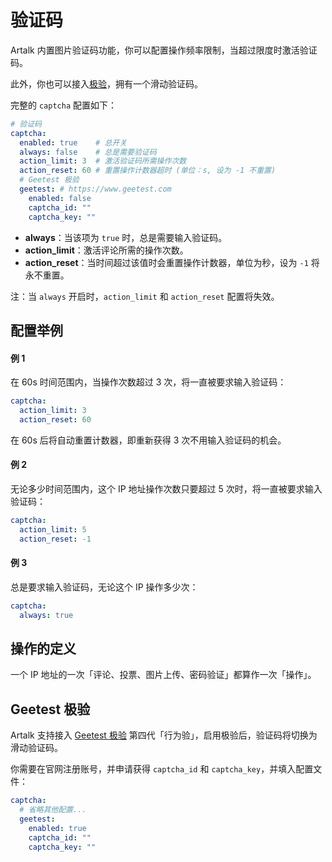 # 验证码

Artalk 内置图片验证码功能，你可以配置操作频率限制，当超过限度时激活验证码。

此外，你也可以接入[极验](https://www.geetest.com/)，拥有一个滑动验证码。

完整的 `captcha` 配置如下：

```yaml
# 验证码
captcha:
  enabled: true    # 总开关
  always: false    # 总是需要验证码
  action_limit: 3  # 激活验证码所需操作次数
  action_reset: 60 # 重置操作计数器超时 (单位：s, 设为 -1 不重置)
  # Geetest 极验
  geetest: # https://www.geetest.com
    enabled: false
    captcha_id: ""
    captcha_key: ""
```

- **always**：当该项为 `true` 时，总是需要输入验证码。
- **action_limit**：激活评论所需的操作次数。
- **action_reset**：当时间超过该值时会重置操作计数器，单位为秒，设为 `-1` 将永不重置。

注：当 `always` 开启时，`action_limit` 和 `action_reset` 配置将失效。

## 配置举例

#### 例 1

在 60s 时间范围内，当操作次数超过 3 次，将一直被要求输入验证码：

```yaml
captcha:
  action_limit: 3
  action_reset: 60
```

在 60s 后将自动重置计数器，即重新获得 3 次不用输入验证码的机会。

#### 例 2

无论多少时间范围内，这个 IP 地址操作次数只要超过 5 次时，将一直被要求输入验证码：

```yaml
captcha:
  action_limit: 5
  action_reset: -1
```

#### 例 3

总是要求输入验证码，无论这个 IP 操作多少次：

```yaml
captcha:
  always: true
```

## 操作的定义

一个 IP 地址的一次「评论、投票、图片上传、密码验证」都算作一次「操作」。

## Geetest 极验

Artalk 支持接入 [Geetest 极验](https://www.geetest.com/adaptive-captcha) 第四代「行为验」，启用极验后，验证码将切换为滑动验证码。

你需要在官网注册账号，并申请获得 `captcha_id` 和 `captcha_key`，并填入配置文件：

```yaml
captcha:
  # 省略其他配置...
  geetest:
    enabled: true
    captcha_id: ""
    captcha_key: ""
```

